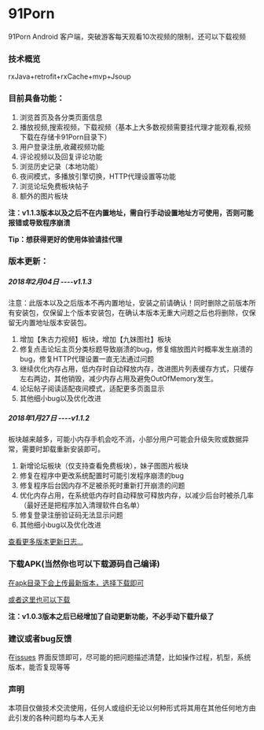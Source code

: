 # 91Porn
91Porn Android 客户端，突破游客每天观看10次视频的限制，还可以下载视频

### 技术概览
rxJava+retrofit+rxCache+mvp+Jsoup

### 目前具备功能：
1. 浏览首页及各分类页面信息
2. 播放视频,搜索视频，下载视频（基本上大多数视频需要挂代理才能观看,视频下载在存储卡91Porn目录下）
3. 用户登录注册,收藏视频功能
4. 评论视频以及回复评论功能
5. 浏览历史记录（本地功能）
6. 夜间模式，多播放引擎切换，HTTP代理设置等功能
7. 浏览论坛免费板块帖子
8. 额外的图片板块

**注：v1.1.3版本以及之后不在内置地址，需自行手动设置地址方可使用，否则可能报错或导致程序崩溃**

**Tip：想获得更好的使用体验请挂代理**

### 版本更新：

##### 2018年2月04日    ----v1.1.3
注意：此版本以及之后版本不再内置地址，安装之前请确认！同时删除之前版本所有安装包，仅保留上个版本安装包，在确认本版本无重大问题之后也将删除，仅保留无内置地址版本安装包。
1.	增加【朱古力视频】板块，增加【九妹图社】板块
2.	修复点击论坛主页分类标题导致崩溃的bug，修复缩放图片时概率发生崩溃的bug，修复HTTP代理设置一直无法通过问题
3.	继续优化内存占用，低内存时自动释放内存，改进图片列表缓存方式，只缓存左右两边，其他销毁，减少内存占用及避免OutOfMemory发生。
4.	论坛帖子阅读适配夜间模式，适配更多页面显示
5.	其他细小bug以及优化改进

##### 2018年1月27日    ----v1.1.2
板块越来越多，可能小内存手机会吃不消，小部分用户可能会升级失败或数据异常，需要时卸载重新安装即可。
1.	新增论坛板块（仅支持查看免费板块），妹子图图片板块
2.	修复在程序中更改系统配置时可能引发程序崩溃的bug
3.	修复程序后台因内存不足被杀死时重新打开崩溃的问题
4.	优化内存占用，在系统低内存时自动释放可释放内存，以减少后台时被杀几率（最好还是把程序加入清理软件白名单）
5.	修复登录注册验证码无法显示问题
6.	其他细小bug以及优化改进


[查看更多版本更新日志...](https://github.com/techGay/91porn/blob/master/UPDATE_LOG.md)

### 下载APK(当然你也可以下载源码自己编译)
[在apk目录下会上传最新版本，选择下载即可](https://github.com/techGay/91porn/tree/master/apk)

[或者这里也可以下载](https://bitbucket.org/techGay/91porn/downloads)

**注：v1.0.3版本之后已经增加了自动更新功能，不必手动下载升级了**


### 建议或者bug反馈
在[issues](https://github.com/techGay/91porn/issues) 界面反馈即可，尽可能的把问题描述清楚，比如操作过程，机型，系统版本，能否复现等等
### 声明
本项目仅做技术交流使用，任何人或组织无论以何种形式将其用在其他任何地方由此引发的各种问题均与本人无关